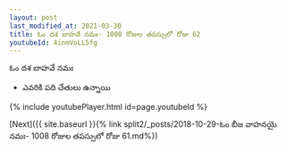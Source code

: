 ```yaml
---
layout: post
last_modified_at: 2021-03-30
title: ఓం దశ బాహవే నమః- 1008 రోజుల తపస్సులో రోజు 62
youtubeId: 4inmVoLL5fg
---
```

 
 
 ఓం దశ బాహవే నమః  
 
 -  ఎవరికి పది చేతులు ఉన్నాయి 
 
  
 
  
 
 
 
 
 
 


{% include youtubePlayer.html id=page.youtubeId %}
 
[Next]({{ site.baseurl }}{% link  split2/_posts/2018-10-29-ఓం బీజ వాహనయై నమః- 1008 రోజుల తపస్సులో రోజు 61.md%})
 
